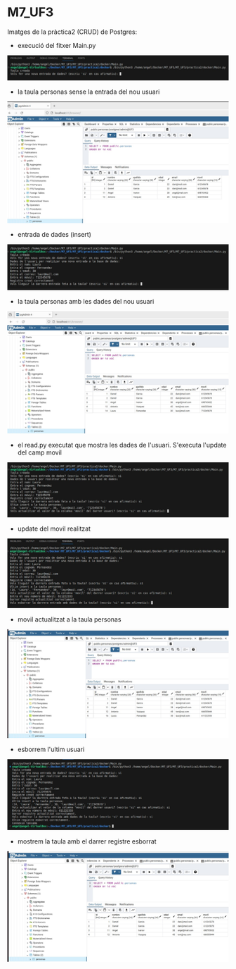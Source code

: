 # M7_UF3

Imatges de la pràctica2 (CRUD) de Postgres:
- execució del fitxer Main.py

![execucio fitxer Main.py](terminal1.jpg)

- la taula personas sense la entrada del nou usuari

![execucio fitxer Main.py](tabla1.jpg)

- entrada de dades (insert)

![execucio fitxer Main.py](terminal2.jpg)


- la taula personas amb les dades del nou usuari

![execucio fitxer Main.py](tabla2.jpg)


- el read.py executat que mostra les dades de l'usuari. S'executa l'update del camp movil

![execucio fitxer Main.py](terminal2_1.jpg)


 - update del movil realitzat 

![execucio fitxer Main.py](terminal3.jpg)


- movil actualitzat a la taula personas

![execucio fitxer Main.py](tabla3.jpg)


- esborrem l'ultim usuari

![execucio fitxer Main.py](terminal4.jpg)


- mostrem la taula amb el darrer registre esborrat

![execucio fitxer Main.py](tabla4.jpg)


  
